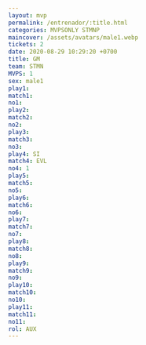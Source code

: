```yaml
---
layout: mvp
permalink: /entrenador/:title.html
categories: MVPSONLY STMNP
maincover: /assets/avatars/male1.webp
tickets: 2
date: 2020-08-29 10:29:20 +0700
title: GM
team: STMN
MVPS: 1
sex: male1
play1: 
match1: 
no1: 
play2: 
match2: 
no2: 
play3: 
match3: 
no3: 
play4: SI
match4: EVL
no4: 1
play5: 
match5: 
no5: 
play6: 
match6: 
no6: 
play7: 
match7: 
no7: 
play8: 
match8: 
no8: 
play9: 
match9: 
no9: 
play10: 
match10: 
no10: 
play11: 
match11: 
no11: 
rol: AUX
---
```

